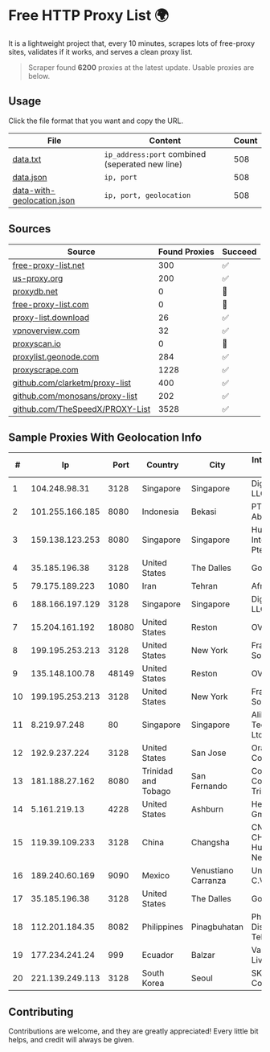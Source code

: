 
# Free HTTP Proxy List 🌍

It is a lightweight project that, every 10 minutes, scrapes lots of free-proxy sites, validates if it works, and serves a clean proxy list.


> Scraper found **6200** proxies at the latest update. Usable proxies are below.

## Usage

Click the file format that you want and copy the URL.


|File|Content|Count|
|----|-------|-----|
|[data.txt](https://raw.githubusercontent.com/themiralay/Proxy-List-World/master/data.txt)|`ip_address:port` combined (seperated new line)|508|
|[data.json](https://raw.githubusercontent.com/themiralay/Proxy-List-World/master/data.json)|`ip, port`|508|
|[data-with-geolocation.json](https://raw.githubusercontent.com/themiralay/Proxy-List-World/master/data-with-geolocation.json)|`ip, port, geolocation`|508|

## Sources

|Source|Found Proxies|Succeed|
|------|-------------|-------|
|[free-proxy-list.net](https://free-proxy-list.net)|300|✅|
|[us-proxy.org](https://www.us-proxy.org)|200|✅|
|[proxydb.net](http://proxydb.net)|0|🚫|
|[free-proxy-list.com](https://free-proxy-list.com/?page=&port=&type%5B%5D=http&type%5B%5D=https&up_time=0&search=Search)|0|🚫|
|[proxy-list.download](https://www.proxy-list.download/HTTP)|26|✅|
|[vpnoverview.com](https://vpnoverview.com/privacy/anonymous-browsing/free-proxy-servers)|32|✅|
|[proxyscan.io](https://www.proxyscan.io)|0|🚫|
|[proxylist.geonode.com](https://proxylist.geonode.com/api/proxy-list?limit=300&page=1&sort_by=lastChecked&sort_type=desc&protocols=http,https)|284|✅|
|[proxyscrape.com](https://api.proxyscrape.com/v2/?request=displayproxies&protocol=http&timeout=10000&country=all&ssl=all&anonymity=all)|1228|✅|
|[github.com/clarketm/proxy-list](https://raw.githubusercontent.com/clarketm/proxy-list/master/proxy-list-raw.txt)|400|✅|
|[github.com/monosans/proxy-list](https://raw.githubusercontent.com/monosans/proxy-list/main/proxies/http.txt)|202|✅|
|[github.com/TheSpeedX/PROXY-List](https://raw.githubusercontent.com/TheSpeedX/PROXY-List/master/http.txt)|3528|✅|


## Sample Proxies With Geolocation Info

|#|Ip|Port|Country|City|Internet Service Provider|
|-|--|----|-------|----|-------------------------|
|1|104.248.98.31|3128|Singapore|Singapore|DigitalOcean, LLC|
|2|101.255.166.185|8080|Indonesia|Bekasi|PT Remala Abadi|
|3|159.138.123.253|8080|Singapore|Singapore|Huawei International Pte. LTD|
|4|35.185.196.38|3128|United States|The Dalles|Google LLC|
|5|79.175.189.223|1080|Iran|Tehran|Afranet|
|6|188.166.197.129|3128|Singapore|Singapore|DigitalOcean, LLC|
|7|15.204.161.192|18080|United States|Reston|OVH SAS|
|8|199.195.253.213|3128|United States|New York|FranTech Solutions|
|9|135.148.100.78|48149|United States|Reston|OVH SAS|
|10|199.195.253.213|3128|United States|New York|FranTech Solutions|
|11|8.219.97.248|80|Singapore|Singapore|Alibaba (US) Technology Co., Ltd.|
|12|192.9.237.224|3128|United States|San Jose|Oracle Corporation|
|13|181.188.27.162|8080|Trinidad and Tobago|San Fernando|Columbus Communications Trinidad Limited.|
|14|5.161.219.13|4228|United States|Ashburn|Hetzner Online GmbH|
|15|119.39.109.233|3128|China|Changsha|CNC Group CHINA169 Hunan Province Network|
|16|189.240.60.169|9090|Mexico|Venustiano Carranza|Uninet S.A. de C.V.|
|17|35.185.196.38|3128|United States|The Dalles|Google LLC|
|18|112.201.184.35|8082|Philippines|Pinagbuhatan|Philippine Long Distance Telephone Co.|
|19|177.234.241.24|999|Ecuador|Balzar|Vasquez Burgos Livington|
|20|221.139.249.113|3128|South Korea|Seoul|SK Broadband Co Ltd|



## Contributing

Contributions are welcome, and they are greatly appreciated! Every
little bit helps, and credit will always be given.

